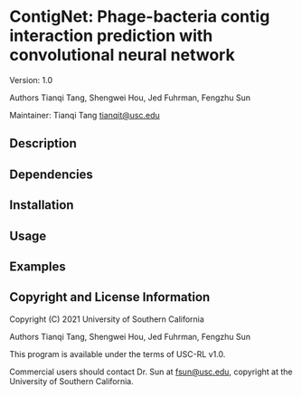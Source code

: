 # ContigNet: Phage-bacteria contig interaction prediction with convolutional neural network

Version: 1.0

Authors Tianqi Tang, Shengwei Hou, Jed Fuhrman, Fengzhu Sun

Maintainer: Tianqi Tang tianqit@usc.edu

## Description

## Dependencies

## Installation

## Usage

## Examples

## Copyright and License Information
Copyright (C) 2021 University of Southern California

Authors Tianqi Tang, Shengwei Hou, Jed Fuhrman, Fengzhu Sun

This program is available under the terms of USC-RL v1.0.

Commercial users should contact Dr. Sun at fsun@usc.edu, copyright at the University of Southern California.
